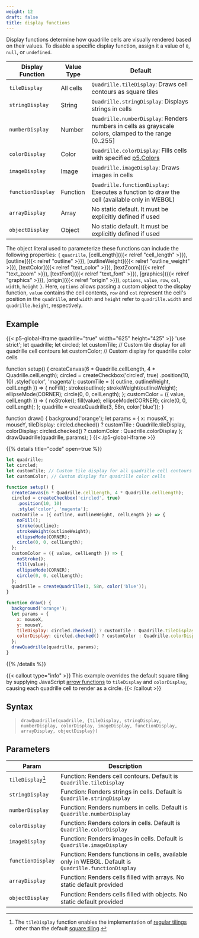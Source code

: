 ```yaml
---
weight: 12
draft: false  
title: display functions  
---
```


Display functions determine how quadrille cells are visually rendered based on their values. To disable a specific display function, assign it a value of `0`, `null`, or `undefined`.

| Display Function  | Value Type | Default                                                                                                              |
|-------------------|------------|----------------------------------------------------------------------------------------------------------------------|
| `tileDisplay`     | All cells  | `Quadrille.tileDisplay`: Draws cell contours as square tiles                                                         |
| `stringDisplay`   | String     | `Quadrille.stringDisplay`: Displays strings in cells                                                                 |
| `numberDisplay`   | Number     | `Quadrille.numberDisplay`: Renders numbers in cells as grayscale colors, clamped to the range [0..255] |
| `colorDisplay`    | Color      | `Quadrille.colorDisplay`: Fills cells with specified [p5.Colors](https://p5js.org/reference/#/p5.Color)              |
| `imageDisplay`    | Image      | `Quadrille.imageDisplay`: Draws images in cells                                                                      |
| `functionDisplay` | Function   | `Quadrille.functionDisplay`: Executes a function to draw the cell (available only in WEBGL)                          |
| `arrayDisplay`    | Array      | No static default. It must be explicitly defined if used                                                             |
| `objectDisplay`   | Object     | No static default. It must be explicitly defined if used                                                             |

The object literal used to parameterize these functions can include the following properties: `{` `quadrille`, [cellLength]({{< relref "cell_length" >}}), [outline]({{< relref "outline" >}}), [outlineWeight]({{< relref "outline_weight" >}}), [textColor]({{< relref "text_color" >}}), [textZoom]({{< relref "text_zoom" >}}), [textFont]({{< relref "text_font" >}}), [graphics]({{< relref "graphics" >}}), [origin]({{< relref "origin" >}}), `options`, `value`, `row`, `col`, `width`, `height` `}`. Here, `options` allows passing a custom object to the display function, `value` contains the cell contents, `row` and `col` represent the cell's position in the `quadrille`, and `width` and `height` refer to `quadrille.width` and `quadrille.height`, respectively.

## Example

{{< p5-global-iframe quadrille="true" width="625" height="425" >}}
'use strict';
let quadrille;
let circled;
let customTile; // Custom tile display for all quadrille cell contours
let customColor; // Custom display for quadrille color cells

function setup() {
  createCanvas(6 * Quadrille.cellLength, 4 * Quadrille.cellLength);
  circled = createCheckbox('circled', true)
    .position(10, 10)
    .style('color', 'magenta');
  customTile = ({ outline, outlineWeight, cellLength }) => {
    noFill();
    stroke(outline);
    strokeWeight(outlineWeight);
    ellipseMode(CORNER);
    circle(0, 0, cellLength);
  };
  customColor = ({ value, cellLength }) => {
    noStroke();
    fill(value);
    ellipseMode(CORNER);
    circle(0, 0, cellLength);
  };
  quadrille = createQuadrille(3, 58n, color('blue'));
}

function draw() {
  background('orange');
  let params = {
    x: mouseX,
    y: mouseY,
    tileDisplay: circled.checked() ? customTile : Quadrille.tileDisplay,
    colorDisplay: circled.checked() ? customColor : Quadrille.colorDisplay
  };
  drawQuadrille(quadrille, params);
}
{{< /p5-global-iframe >}}

{{% details title="code" open=true %}}
```js
let quadrille;
let circled;
let customTile; // Custom tile display for all quadrille cell contours
let customColor; // Custom display for quadrille color cells

function setup() {
  createCanvas(6 * Quadrille.cellLength, 4 * Quadrille.cellLength);
  circled = createCheckbox('circled', true)
    .position(10, 10)
    .style('color', 'magenta');
  customTile = ({ outline, outlineWeight, cellLength }) => {
    noFill();
    stroke(outline);
    strokeWeight(outlineWeight);
    ellipseMode(CORNER);
    circle(0, 0, cellLength);
  };
  customColor = ({ value, cellLength }) => {
    noStroke();
    fill(value);
    ellipseMode(CORNER);
    circle(0, 0, cellLength);
  };
  quadrille = createQuadrille(3, 58n, color('blue'));
}

function draw() {
  background('orange');
  let params = {
    x: mouseX,
    y: mouseY,
    tileDisplay: circled.checked() ? customTile : Quadrille.tileDisplay,
    colorDisplay: circled.checked() ? customColor : Quadrille.colorDisplay
  };
  drawQuadrille(quadrille, params);
}
```
{{% /details %}}

{{< callout type="info" >}}
This example overrides the default square tiling by supplying JavaScript [arrow functions](https://www.w3schools.com/js/js_arrow_function.asp) to `tileDisplay` and `colorDisplay`, causing each quadrille cell to render as a circle.
{{< /callout >}}

## Syntax

> `drawQuadrille(quadrille, {tileDisplay, stringDisplay, numberDisplay, colorDisplay, imageDisplay, functionDisplay, arrayDisplay, objectDisplay})`

## Parameters

| Param       | Description                                                                                           |
|-----------------|-------------------------------------------------------------------------------------------------------|
| `tileDisplay`[^1] | Function: Renders cell contours. Default is `Quadrille.tileDisplay`                                   |
| `stringDisplay`   | Function: Renders strings in cells. Default is `Quadrille.stringDisplay`                              |
| `numberDisplay`   | Function: Renders numbers in cells. Default is `Quadrille.numberDisplay`                              |
| `colorDisplay`    | Function: Renders colors in cells. Default is `Quadrille.colorDisplay`                                |
| `imageDisplay`    | Function: Renders images in cells. Default is `Quadrille.imageDisplay`                                |
| `functionDisplay` | Function: Renders functions in cells, available only in WEBGL. Default is `Quadrille.functionDisplay` |
| `arrayDisplay`    | Function: Renders cells filled with arrays. No static default provided                                |
| `objectDisplay`   | Function: Renders cells filled with objects. No static default provided                               |

[^1]: The `tileDisplay` function enables the implementation of [regular tilings](https://en.wikipedia.org/wiki/Euclidean_tilings_by_convex_regular_polygons#Regular_tilings) other than the default [square tiling](https://en.wikipedia.org/wiki/Square_tiling).